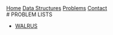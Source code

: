 
<head>
<meta charset="UTF-8">
<title>Problems List</title>
<META NAME="Description" CONTENT="Wanna see some algorithms ? You came to the right place.">
<link rel="icon" type="image/png" href="/favicon-96x96.png" sizes="96x96" />
<link rel="icon" type="image/svg+xml" href="/favicon.svg" />
<link rel="shortcut icon" href="/favicon.ico" />
<link rel="apple-touch-icon" sizes="180x180" href="/apple-touch-icon.png" />
<link rel="manifest" href="/site.webmanifest" />
<link rel="stylesheet" href="/stylesheet/style.css">
<script src="/js/highlight.min.js"></script>
</head>


<div id="navbar">
  <div class="buttons">
  <a href="/index.html">Home</a>
  <a href="javascript:void(0)">Data Structures</a>
  <a class ="active" href="/Problems/problems.html">Problems</a>
  <a href="javascript:void(0)">Contact</a>
  </div>
</div>

<div class="content">
# PROBLEM LISTS

- [WALRUS](ois/walrus/walrus.html)
  
</div>
<script>hljs.initHighlightingOnLoad();</script>

